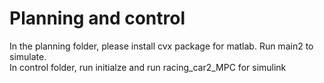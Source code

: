 # Planning and control

In the planning folder, please install cvx package for matlab. Run main2 to simulate.  
In control folder, run initialze and run racing_car2_MPC for simulink

